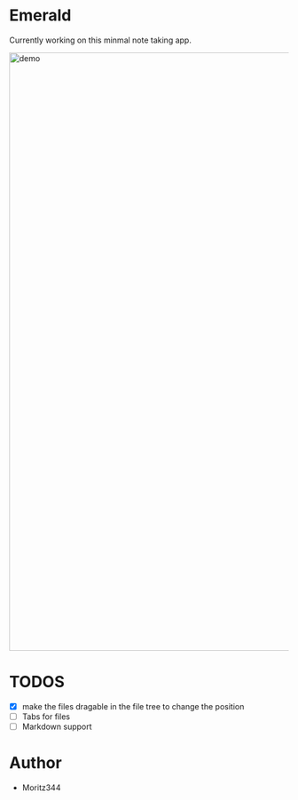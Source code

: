 # Emerald
Currently working on this minmal note taking app.

<img width="1922" height="1078" alt="demo" src="https://github.com/user-attachments/assets/93a0388d-f4ed-4147-90e9-20989b24a89d" />

# TODOS
- [x] make the files dragable in the file tree to change the position
- [ ] Tabs for files
- [ ] Markdown support 

# Author
- Moritz344


